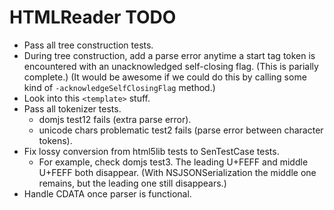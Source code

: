 # HTMLReader TODO

- Pass all tree construction tests.
- During tree construction, add a parse error anytime a start tag token is encountered with an unacknowledged self-closing flag. (This is parially complete.) (It would be awesome if we could do this by calling some kind of `-acknowledgeSelfClosingFlag` method.)
- Look into this `<template>` stuff.
- Pass all tokenizer tests.
  - domjs test12 fails (extra parse error).
  - unicode chars problematic test2 fails (parse error between character tokens).
- Fix lossy conversion from html5lib tests to SenTestCase tests.
  - For example, check domjs test3. The leading U+FEFF and middle U+FEFF both disappear. (With NSJSONSerialization the middle one remains, but the leading one still disappears.)
- Handle CDATA once parser is functional.
